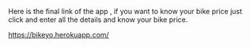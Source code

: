 Here is the final link of the app , if you want to know your bike price just click and enter all the details and know your bike price.

 
https://bikeyo.herokuapp.com/
